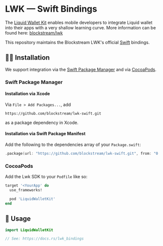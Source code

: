 # LWK — Swift Bindings

The [Liquid Wallet Kit](https://github.com/blockstream/lwk) enables mobile developers to integrate Liquid wallet into their apps with a very shallow learning curve. More information can be found here: [blockstream/lwk](https://github.com/blockstream/lwk)

This repository maintains the Blockstream LWK's official [Swift](https://www.swift.org/) bindings.

## 👨‍🔧 Installation

We support integration via the [Swift Package Manager](https://www.swift.org/package-manager/) and via [CocoaPods](https://cocoapods.org/).

### Swift Package Manager

#### Installation via Xcode

Via `File > Add Packages...`, add

```
https://github.com/blockstream/lwk-swift.git
```

as a package dependency in Xcode.

#### Installation via Swift Package Manifest

Add the following to the dependencies array of your `Package.swift`:

``` swift
.package(url: "https://github.com/blockstream/lwk-swift.git", from: "0.8.0"),
```

### CocoaPods

Add the Lwk SDK to your `Podfile` like so:

``` ruby
target '<YourApp' do
  use_frameworks!

  pod 'LiquidWalletKit'
end
```

## 📄 Usage

``` swift
import LiquidWalletKit

// See: https://docs.rs/lwk_bindings
```
